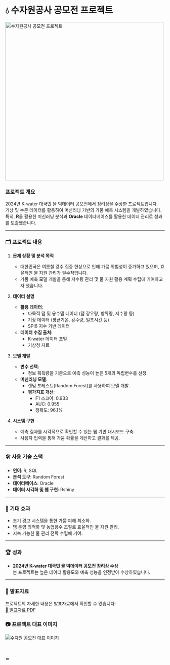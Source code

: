 # 💧 수자원공사 공모전 프로젝트
<img src="https://github.com/user-attachments/assets/a9469605-548a-4169-a520-58b19e724e48" alt="수자원공사 공모전 프로젝트" width="500">


### 프로젝트 개요
2024년 K-water 대국민 물 빅데이터 공모전에서 장려상을 수상한 프로젝트입니다.  
기상 및 수문 데이터를 활용하여 머신러닝 기반의 가뭄 예측 시스템을 개발하였습니다.  
특히, **R**을 활용한 머신러닝 분석과 **Oracle** 데이터베이스를 활용한 데이터 관리로 성과를 도출했습니다.

---

### 🗂 프로젝트 내용

1. **문제 상황 및 분석 목적**
   - 대한민국은 여름철 강수 집중 현상으로 인해 가뭄 위험성이 증가하고 있으며, 효율적인 물 자원 관리가 필수적입니다.
   - 가뭄 예측 모델 개발을 통해 저수량 관리 및 물 자원 활용 계획 수립에 기여하고자 했습니다.

2. **데이터 설명**
   - **활용 데이터**:
     - 다목적 댐 및 용수댐 데이터 (댐 강우량, 방류량, 저수량 등)
     - 기상 데이터 (평균기온, 강수량, 일조시간 등)
     - SPI6 지수 기반 데이터
   - **데이터 수집 출처**:
     - K-water 데이터 포털
     - 기상청 자료

3. **모델 개발**
   - **변수 선택**:
     - 정보 획득량을 기준으로 예측 성능이 높은 5개의 독립변수를 선정.
   - **머신러닝 모델**:
     - 랜덤 포레스트(Random Forest)를 사용하여 모델 개발.
     - **평가지표 개선**:
       - F1 스코어: 0.933
       - AUC: 0.955
       - 정확도: 96.1%

4. **시스템 구현**
   - 예측 결과를 시각적으로 확인할 수 있는 웹 기반 대시보드 구축.
   - 사용자 입력을 통해 가뭄 확률을 계산하고 결과를 제공.

---

### 🛠 사용 기술 스택
- **언어**: R, SQL
- **분석 도구**: Random Forest
- **데이터베이스**: Oracle
- **데이터 시각화 및 웹 구현**: Rshiny

---

### 📜 기대 효과
- 조기 경고 시스템을 통한 가뭄 피해 최소화.
- 댐 운영 최적화 및 농업용수 조절로 효율적인 물 자원 관리.
- 지속 가능한 물 관리 전략 수립에 기여.

---

### 🏆 성과
- **2024년 K-water 대국민 물 빅데이터 공모전 장려상 수상**  
  본 프로젝트는 높은 데이터 활용도와 예측 성능을 인정받아 수상하였습니다.

---

### 📄 발표자료
프로젝트의 자세한 내용은 발표자료에서 확인할 수 있습니다:  
[📂 발표자료 PDF](https://github.com/tjehdgus/-/blob/main/%EB%B0%9C%ED%91%9C%EC%9E%90%EB%A3%8C.pdf)


### 📷 프로젝트 대표 이미지
![수자원 공모전 대표 이미지](https://github.com/user-attachments/assets/your-image-link.jpg)
# -
